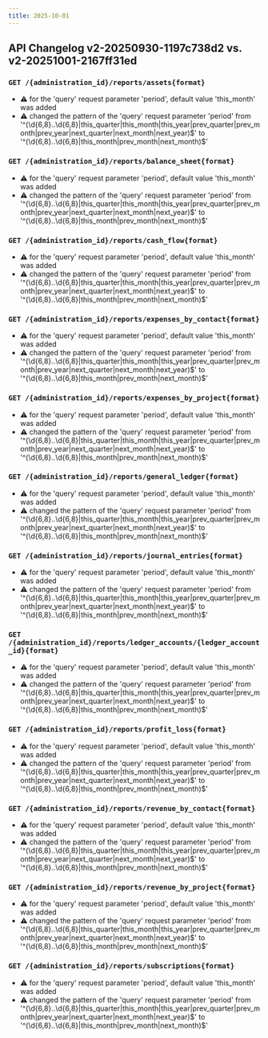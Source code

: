 ```yaml
---
title: 2025-10-01
---
```



## API Changelog v2-20250930-1197c738d2 vs. v2-20251001-2167ff31ed

### `GET /{administration_id}/reports/assets{format}`
- :warning: for the 'query' request parameter 'period', default value 'this_month' was added
- :warning: changed the pattern of the 'query' request parameter 'period' from '^(\d{6,8}..\d{6,8}|this_quarter|this_month|this_year|prev_quarter|prev_month|prev_year|next_quarter|next_month|next_year)$' to '^(\d{6,8}..\d{6,8}|this_month|prev_month|next_month)$'


### `GET /{administration_id}/reports/balance_sheet{format}`
- :warning: for the 'query' request parameter 'period', default value 'this_month' was added
- :warning: changed the pattern of the 'query' request parameter 'period' from '^(\d{6,8}..\d{6,8}|this_quarter|this_month|this_year|prev_quarter|prev_month|prev_year|next_quarter|next_month|next_year)$' to '^(\d{6,8}..\d{6,8}|this_month|prev_month|next_month)$'


### `GET /{administration_id}/reports/cash_flow{format}`
- :warning: for the 'query' request parameter 'period', default value 'this_month' was added
- :warning: changed the pattern of the 'query' request parameter 'period' from '^(\d{6,8}..\d{6,8}|this_quarter|this_month|this_year|prev_quarter|prev_month|prev_year|next_quarter|next_month|next_year)$' to '^(\d{6,8}..\d{6,8}|this_month|prev_month|next_month)$'


### `GET /{administration_id}/reports/expenses_by_contact{format}`
- :warning: for the 'query' request parameter 'period', default value 'this_month' was added
- :warning: changed the pattern of the 'query' request parameter 'period' from '^(\d{6,8}..\d{6,8}|this_quarter|this_month|this_year|prev_quarter|prev_month|prev_year|next_quarter|next_month|next_year)$' to '^(\d{6,8}..\d{6,8}|this_month|prev_month|next_month)$'


### `GET /{administration_id}/reports/expenses_by_project{format}`
- :warning: for the 'query' request parameter 'period', default value 'this_month' was added
- :warning: changed the pattern of the 'query' request parameter 'period' from '^(\d{6,8}..\d{6,8}|this_quarter|this_month|this_year|prev_quarter|prev_month|prev_year|next_quarter|next_month|next_year)$' to '^(\d{6,8}..\d{6,8}|this_month|prev_month|next_month)$'


### `GET /{administration_id}/reports/general_ledger{format}`
- :warning: for the 'query' request parameter 'period', default value 'this_month' was added
- :warning: changed the pattern of the 'query' request parameter 'period' from '^(\d{6,8}..\d{6,8}|this_quarter|this_month|this_year|prev_quarter|prev_month|prev_year|next_quarter|next_month|next_year)$' to '^(\d{6,8}..\d{6,8}|this_month|prev_month|next_month)$'


### `GET /{administration_id}/reports/journal_entries{format}`
- :warning: for the 'query' request parameter 'period', default value 'this_month' was added
- :warning: changed the pattern of the 'query' request parameter 'period' from '^(\d{6,8}..\d{6,8}|this_quarter|this_month|this_year|prev_quarter|prev_month|prev_year|next_quarter|next_month|next_year)$' to '^(\d{6,8}..\d{6,8}|this_month|prev_month|next_month)$'


### `GET /{administration_id}/reports/ledger_accounts/{ledger_account_id}{format}`
- :warning: for the 'query' request parameter 'period', default value 'this_month' was added
- :warning: changed the pattern of the 'query' request parameter 'period' from '^(\d{6,8}..\d{6,8}|this_quarter|this_month|this_year|prev_quarter|prev_month|prev_year|next_quarter|next_month|next_year)$' to '^(\d{6,8}..\d{6,8}|this_month|prev_month|next_month)$'


### `GET /{administration_id}/reports/profit_loss{format}`
- :warning: for the 'query' request parameter 'period', default value 'this_month' was added
- :warning: changed the pattern of the 'query' request parameter 'period' from '^(\d{6,8}..\d{6,8}|this_quarter|this_month|this_year|prev_quarter|prev_month|prev_year|next_quarter|next_month|next_year)$' to '^(\d{6,8}..\d{6,8}|this_month|prev_month|next_month)$'


### `GET /{administration_id}/reports/revenue_by_contact{format}`
- :warning: for the 'query' request parameter 'period', default value 'this_month' was added
- :warning: changed the pattern of the 'query' request parameter 'period' from '^(\d{6,8}..\d{6,8}|this_quarter|this_month|this_year|prev_quarter|prev_month|prev_year|next_quarter|next_month|next_year)$' to '^(\d{6,8}..\d{6,8}|this_month|prev_month|next_month)$'


### `GET /{administration_id}/reports/revenue_by_project{format}`
- :warning: for the 'query' request parameter 'period', default value 'this_month' was added
- :warning: changed the pattern of the 'query' request parameter 'period' from '^(\d{6,8}..\d{6,8}|this_quarter|this_month|this_year|prev_quarter|prev_month|prev_year|next_quarter|next_month|next_year)$' to '^(\d{6,8}..\d{6,8}|this_month|prev_month|next_month)$'


### `GET /{administration_id}/reports/subscriptions{format}`
- :warning: for the 'query' request parameter 'period', default value 'this_month' was added
- :warning: changed the pattern of the 'query' request parameter 'period' from '^(\d{6,8}..\d{6,8}|this_quarter|this_month|this_year|prev_quarter|prev_month|prev_year|next_quarter|next_month|next_year)$' to '^(\d{6,8}..\d{6,8}|this_month|prev_month|next_month)$'
